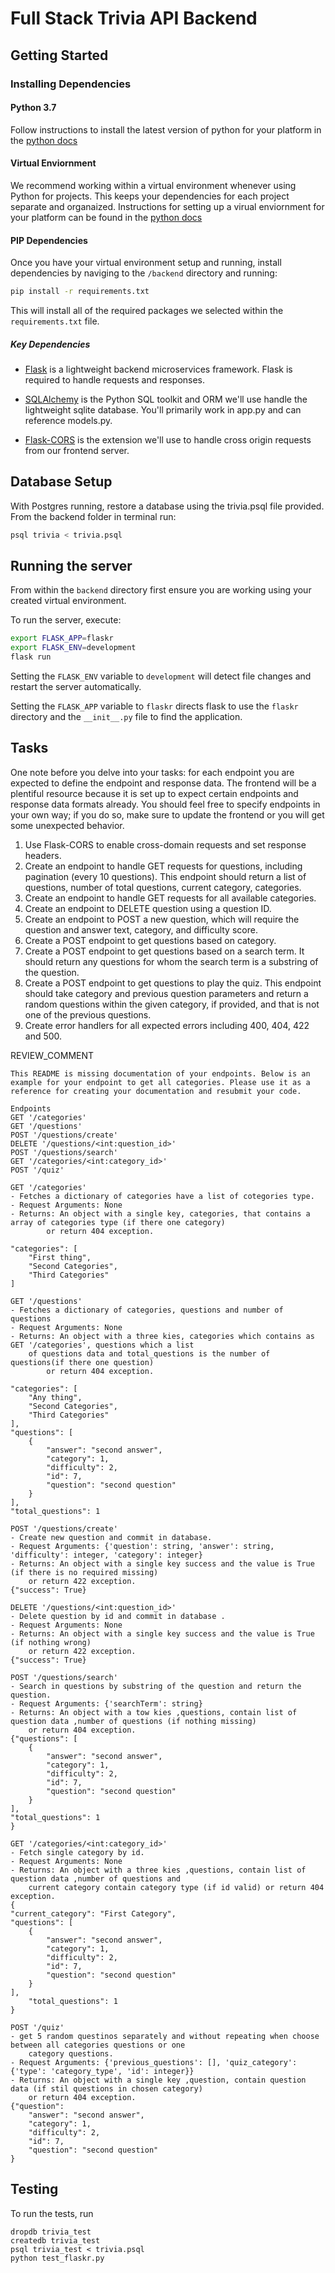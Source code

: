 # Full Stack Trivia API Backend

## Getting Started

### Installing Dependencies

#### Python 3.7

Follow instructions to install the latest version of python for your platform in the [python docs](https://docs.python.org/3/using/unix.html#getting-and-installing-the-latest-version-of-python)

#### Virtual Enviornment

We recommend working within a virtual environment whenever using Python for projects. This keeps your dependencies for each project separate and organaized. Instructions for setting up a virual enviornment for your platform can be found in the [python docs](https://packaging.python.org/guides/installing-using-pip-and-virtual-environments/)

#### PIP Dependencies

Once you have your virtual environment setup and running, install dependencies by naviging to the `/backend` directory and running:

```bash
pip install -r requirements.txt
```

This will install all of the required packages we selected within the `requirements.txt` file.

##### Key Dependencies

- [Flask](http://flask.pocoo.org/)  is a lightweight backend microservices framework. Flask is required to handle requests and responses.

- [SQLAlchemy](https://www.sqlalchemy.org/) is the Python SQL toolkit and ORM we'll use handle the lightweight sqlite database. You'll primarily work in app.py and can reference models.py. 

- [Flask-CORS](https://flask-cors.readthedocs.io/en/latest/#) is the extension we'll use to handle cross origin requests from our frontend server. 

## Database Setup
With Postgres running, restore a database using the trivia.psql file provided. From the backend folder in terminal run:
```bash
psql trivia < trivia.psql
```

## Running the server

From within the `backend` directory first ensure you are working using your created virtual environment.

To run the server, execute:

```bash
export FLASK_APP=flaskr
export FLASK_ENV=development
flask run
```

Setting the `FLASK_ENV` variable to `development` will detect file changes and restart the server automatically.

Setting the `FLASK_APP` variable to `flaskr` directs flask to use the `flaskr` directory and the `__init__.py` file to find the application. 

## Tasks

One note before you delve into your tasks: for each endpoint you are expected to define the endpoint and response data. The frontend will be a plentiful resource because it is set up to expect certain endpoints and response data formats already. You should feel free to specify endpoints in your own way; if you do so, make sure to update the frontend or you will get some unexpected behavior. 

1. Use Flask-CORS to enable cross-domain requests and set response headers. 
2. Create an endpoint to handle GET requests for questions, including pagination (every 10 questions). This endpoint should return a list of questions, number of total questions, current category, categories. 
3. Create an endpoint to handle GET requests for all available categories. 
4. Create an endpoint to DELETE question using a question ID. 
5. Create an endpoint to POST a new question, which will require the question and answer text, category, and difficulty score. 
6. Create a POST endpoint to get questions based on category. 
7. Create a POST endpoint to get questions based on a search term. It should return any questions for whom the search term is a substring of the question. 
8. Create a POST endpoint to get questions to play the quiz. This endpoint should take category and previous question parameters and return a random questions within the given category, if provided, and that is not one of the previous questions. 
9. Create error handlers for all expected errors including 400, 404, 422 and 500. 

REVIEW_COMMENT
```
This README is missing documentation of your endpoints. Below is an example for your endpoint to get all categories. Please use it as a reference for creating your documentation and resubmit your code. 

Endpoints
GET '/categories'
GET '/questions'
POST '/questions/create'
DELETE '/questions/<int:question_id>'
POST '/questions/search'
GET '/categories/<int:category_id>'
POST '/quiz'

GET '/categories'
- Fetches a dictionary of categories have a list of cotegories type.
- Request Arguments: None
- Returns: An object with a single key, categories, that contains a array of categories type (if there one category)
        or return 404 exception. 

"categories": [
    "First thing",
    "Second Categories",
    "Third Categories"
]

GET '/questions'
- Fetches a dictionary of categories, questions and number of questions
- Request Arguments: None
- Returns: An object with a three kies, categories which contains as GET '/categories', questions which a list 
    of questions data and total_questions is the number of questions(if there one question)
        or return 404 exception.  

"categories": [
    "Any thing",
    "Second Categories",
    "Third Categories"
],
"questions": [
    {
        "answer": "second answer",
        "category": 1,
        "difficulty": 2,
        "id": 7,
        "question": "second question"
    }
],
"total_questions": 1

POST '/questions/create'
- Create new question and commit in database. 
- Request Arguments: {'question': string, 'answer': string, 'difficulty': integer, 'category': integer}
- Returns: An object with a single key success and the value is True (if there is no required missing)
    or return 422 exception.
{"success": True}

DELETE '/questions/<int:question_id>'
- Delete question by id and commit in database .
- Request Arguments: None
- Returns: An object with a single key success and the value is True (if nothing wrong)
    or return 422 exception.
{"success": True}

POST '/questions/search'
- Search in questions by substring of the question and return the question.
- Request Arguments: {'searchTerm': string}
- Returns: An object with a tow kies ,questions, contain list of question data ,number of questions (if nothing missing)
    or return 404 exception.
{"questions": [
    {
        "answer": "second answer",
        "category": 1,
        "difficulty": 2,
        "id": 7,
        "question": "second question"
    }
],
"total_questions": 1
}

GET '/categories/<int:category_id>'
- Fetch single category by id.
- Request Arguments: None
- Returns: An object with a three kies ,questions, contain list of question data ,number of questions and 
    current category contain category type (if id valid) or return 404 exception.
{
"current_category": "First Category",
"questions": [
    {
        "answer": "second answer",
        "category": 1,
        "difficulty": 2,
        "id": 7,
        "question": "second question"
    }
],
    "total_questions": 1
}

POST '/quiz'
- get 5 random questinos separately and without repeating when choose between all categories questions or one 
    category questions.
- Request Arguments: {'previous_questions': [], 'quiz_category': {'type': 'category_type', 'id': integer}}
- Returns: An object with a single key ,question, contain question data (if stil questions in chosen category) 
    or return 404 exception.
{"question":
    "answer": "second answer",
    "category": 1,
    "difficulty": 2,
    "id": 7,
    "question": "second question"
}
```


## Testing
To run the tests, run
```
dropdb trivia_test
createdb trivia_test
psql trivia_test < trivia.psql
python test_flaskr.py
```